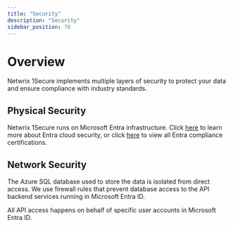 ```yaml
---
title: "Security"
description: "Security"
sidebar_position: 70
---
```


# Overview

Netwrix 1Secure implements multiple layers of security to protect your data and ensure compliance with industry standards.

## Physical Security

Netwrix 1Secure runs on Microsoft Entra infrastructure. Click
[here](https://azure.microsoft.com/en-us/overview/trusted-cloud/) to learn more about Entra cloud
security, or click [here](https://azure.microsoft.com/en-us/overview/trusted-cloud/compliance/) to
view all Entra compliance certifications.

## Network Security

The Azure SQL database used to store the data is isolated from direct access. We use firewall rules
that prevent database access to the API backend services running in Microsoft Entra ID.

All API access happens on behalf of specific user accounts in Microsoft Entra ID.
